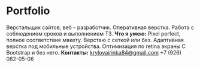 # Portfolio
Верстальщик сайтов, веб - разработчик. Оперативная верстка. Работа с соблюдением сроков и выполнением ТЗ.
**Что я умею:**
    Pixel perfect, полное соответствие макету.
    Верстаю с сеткой или без.
    Адаптивная верстка под мобильные устройства.
    Оптимизация по retina экраны
    С Bootstrap и без него.
**Контакты:**
    krylovairinka84@gmail.com
    +7 (926) 082-05-06
